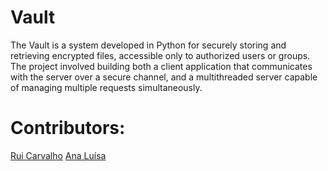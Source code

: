 # Vault

The Vault is a system developed in Python for securely storing and retrieving encrypted files, accessible only to authorized users or groups. The project involved building both a client application that communicates with the server over a secure channel, and a multithreaded server capable of managing multiple requests simultaneously.

# Contributors:

[Rui Carvalho](https://https://github.com/RuiC10)
[Ana Luísa](https://github.com/Analucar)